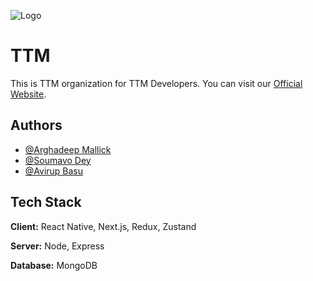 
![Logo](https://www.trythemenu.com/image/lightTTM.png)


# TTM

This is TTM organization for TTM Developers. You can visit our [Official Website](https://trythemenu.com).

## Authors

- [@Arghadeep Mallick](https://github.com/Arghadeep-hub)
- [@Soumavo Dey](https://github.com/maverick-360)
- [@Avirup Basu](https://github.com/avirup171)


## Tech Stack

**Client:** React Native, Next.js, Redux, Zustand 

**Server:** Node, Express

**Database:** MongoDB


